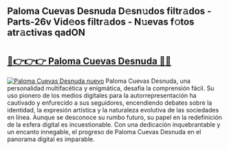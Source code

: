## Paloma Cuevas Desnuda D𝚎sn𝚞dos filtr𝚊dos - Parts-26v Vid𝚎os filtr𝚊dos - N𝚞evas f𝚘tos atr𝚊ctivas qadON

# <h2><a href="http://mb2uxm8.tromn.icu/?c=Paloma+Cuevas+Desnuda">🔗👉👉👉 Paloma Cuevas Desnuda 🔗🔗</a></h2>

[![Paloma Cuevas Desnuda nuevo](https://i.imgur.com/pEAQMta.gif)](http://mb2uxm8.tromn.icu/?c=Paloma+Cuevas+Desnuda)
Paloma Cuevas Desnuda, una personalidad multifacética y enigmática, desafía la comprensión fácil. Su uso pionero de los medios digitales para la autorrepresentación ha cautivado y enfurecido a sus seguidores, encendiendo debates sobre la identidad, la expresión artística y la naturaleza evolutiva de las sociedades en línea. Aunque se desconoce su rumbo futuro, su papel en la redefinición de la esfera digital es incuestionable. Con una dedicación inquebrantable y un encanto innegable, el progreso de Paloma Cuevas Desnuda en el panorama digital es imparable.

